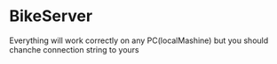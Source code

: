 # BikeServer
Everything will work correctly on any PC(localMashine) but you should chanche connection string to yours
